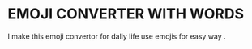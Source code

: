 # EMOJI CONVERTER WITH WORDS 
<p>I make this emoji convertor for daliy life use emojis for easy way .</p>
